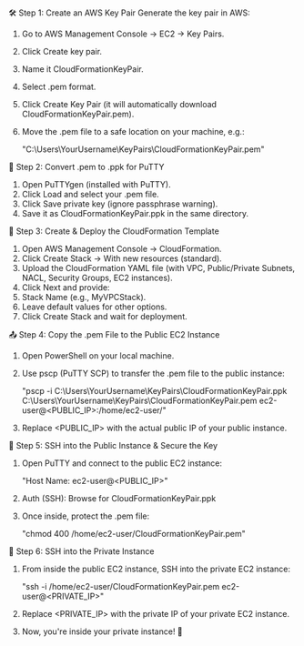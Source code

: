 🛠 Step 1: Create an AWS Key Pair
Generate the key pair in AWS:
1. Go to AWS Management Console → EC2 → Key Pairs.
2. Click Create key pair.
3. Name it CloudFormationKeyPair.
4. Select .pem format.
5. Click Create Key Pair (it will automatically download CloudFormationKeyPair.pem).
6. Move the .pem file to a safe location on your machine, e.g.:

    "C:\Users\YourUsername\KeyPairs\CloudFormationKeyPair.pem"

🔧 Step 2: Convert .pem to .ppk for PuTTY
1. Open PuTTYgen (installed with PuTTY).
2. Click Load and select your .pem file.
3. Click Save private key (ignore passphrase warning).
4. Save it as CloudFormationKeyPair.ppk in the same directory.
   
📜 Step 3: Create & Deploy the CloudFormation Template
1. Open AWS Management Console → CloudFormation.
2. Click Create Stack → With new resources (standard).
3. Upload the CloudFormation YAML file (with VPC, Public/Private Subnets, NACL, Security Groups, EC2 instances).
4. Click Next and provide:
5. Stack Name (e.g., MyVPCStack).
6. Leave default values for other options.
7. Click Create Stack and wait for deployment.
   
📤 Step 4: Copy the .pem File to the Public EC2 Instance
1. Open PowerShell on your local machine.
2. Use pscp (PuTTY SCP) to transfer the .pem file to the public instance:

    "pscp -i C:\Users\YourUsername\KeyPairs\CloudFormationKeyPair.ppk C:\Users\YourUsername\KeyPairs\CloudFormationKeyPair.pem ec2-user@<PUBLIC_IP>:/home/ec2-user/"

3. Replace <PUBLIC_IP> with the actual public IP of your public instance.
   
🔐 Step 5: SSH into the Public Instance & Secure the Key
1. Open PuTTY and connect to the public EC2 instance:

    "Host Name: ec2-user@<PUBLIC_IP>"

2. Auth (SSH): Browse for CloudFormationKeyPair.ppk
3. Once inside, protect the .pem file:

    "chmod 400 /home/ec2-user/CloudFormationKeyPair.pem"

🔑 Step 6: SSH into the Private Instance
1. From inside the public EC2 instance, SSH into the private EC2 instance:

    "ssh -i /home/ec2-user/CloudFormationKeyPair.pem ec2-user@<PRIVATE_IP>"

2. Replace <PRIVATE_IP> with the private IP of your private EC2 instance.
3. Now, you're inside your private instance! 🎉
